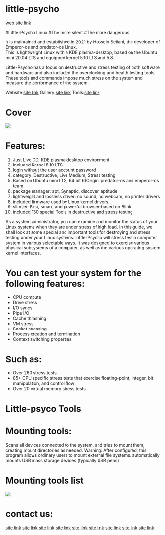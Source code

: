 # little-psycho
[web site link](https://predator-os.com/)


#Little-Psycho Linux
#The more silent
#The more dangerous

It is maintained and established in 2021 by Hossein Seilani, the developer of Emperor-os and predator-os Linux.  
This is lightweight Linux with a KDE plasma-desktop, based on the Ubuntu mini 20.04 LTS and equipped kernel 5.10 LTS and 5.8.

Little-Psycho has a focus on destructive and stress testing of both software and hardware and also included the overclocking and health testing tools.  These tools and commands impose much stress on the system and measure the performance of the system.

Website:[site link]( https://predator-os.com)
Gallery:[site link](  https://predator-os.com/psycho/portfolio_dark.html)
Tools:[site link]( https://predator-os.com/psycho/Little-Psycho-Tools.html)

# Cover
 <img src="https://github.com/hosseinseilani/emperor-os/blob/master/screenshots/xfce%20desktop.PNG">
 
# Features:
1) Just Live CD, KDE plasma desktop environment
2) Included Kernel 5.10 LTS
3) login without the user account password
4)  category: Destructive, Live Medium, Stress testing
5) Based on Ubuntu mini LTS, 64 bit 
6)Origin: predator-os and emperor-os team
7) package manager: apt, Synaptic, discover, aptitude
8) lightweight and lossless driver: no sound, no webcam, no printer drivers
9) included firmware used by Linux kernel drivers.
10) slim jet: Fast, smart, and powerful browser-based on Blink
11) included 130 special Tools in destructive and stress testing


As a system administrator, you can examine and monitor the status of your Linux systems when they are under stress of high load. In this guide, we shall look at some special and important tools for destroying and stress testing under your Linux systems.
Little-Psycho will stress test a computer system in various selectable ways. It was designed to exercise various physical subsystems of a computer, as well as the various operating system kernel interfaces.
# You can test your system for the following features:
* CPU compute
* Drive stress
* I/O syncs
* Pipe I/O
* Cache thrashing
* VM stress
* Socket stressing
* Process creation and termination
* Context switching properties
# Such as:
* Over 260 stress tests
* 85+ CPU specific stress tests that exercise floating-point, integer, bit manipulation, and control flow
* Over 20 virtual memory stress tests
 
 # Little-psyco Tools

 # Mounting tools:
Scans all devices connected to the system, and tries to mount them, creating mount directories as needed.
Warning: After configured, this program allows ordinary users to mount external file systems. automatically mounts USB mass storage devices (typically USB pens)

 # Mounting tools list
 <img src="https://github.com/hosseinseilani/emperor-os/blob/master/screenshots/xfce%20desktop.PNG">
 
# contact us:
[site link](www.predator-os.com)
[site link](Info.predator.os@gmail.com)
[site link](http://t.me/UNIDENTIFIED_TM)
[site link](http://t.me/predator_os)
[site link](https://twitter.com/hosseinseilany?lang=en)
[site link](predator-os@protonmail.com)
[site link](https://github.com/hosseinseilani)
[site link](https://www.instagram.com/predator.os/)
[site link](https://www.youtube.com/watch?v=QdvSMBzoNx8)


